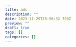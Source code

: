 ```yaml
---
title: ads
description: ""
date: 2023-11-29T15:50:32.793Z
preview: ""
draft: true
tags: []
categories: []
---
```


